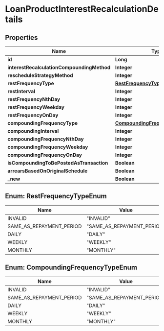 
# LoanProductInterestRecalculationDetails

## Properties
Name | Type | Description | Notes
------------ | ------------- | ------------- | -------------
**id** | **Long** |  |  [optional]
**interestRecalculationCompoundingMethod** | **Integer** |  |  [optional]
**rescheduleStrategyMethod** | **Integer** |  |  [optional]
**restFrequencyType** | [**RestFrequencyTypeEnum**](#RestFrequencyTypeEnum) |  |  [optional]
**restInterval** | **Integer** |  |  [optional]
**restFrequencyNthDay** | **Integer** |  |  [optional]
**restFrequencyWeekday** | **Integer** |  |  [optional]
**restFrequencyOnDay** | **Integer** |  |  [optional]
**compoundingFrequencyType** | [**CompoundingFrequencyTypeEnum**](#CompoundingFrequencyTypeEnum) |  |  [optional]
**compoundingInterval** | **Integer** |  |  [optional]
**compoundingFrequencyNthDay** | **Integer** |  |  [optional]
**compoundingFrequencyWeekday** | **Integer** |  |  [optional]
**compoundingFrequencyOnDay** | **Integer** |  |  [optional]
**isCompoundingToBePostedAsTransaction** | **Boolean** |  |  [optional]
**arrearsBasedOnOriginalSchedule** | **Boolean** |  |  [optional]
**_new** | **Boolean** |  |  [optional]


<a name="RestFrequencyTypeEnum"></a>
## Enum: RestFrequencyTypeEnum
Name | Value
---- | -----
INVALID | &quot;INVALID&quot;
SAME_AS_REPAYMENT_PERIOD | &quot;SAME_AS_REPAYMENT_PERIOD&quot;
DAILY | &quot;DAILY&quot;
WEEKLY | &quot;WEEKLY&quot;
MONTHLY | &quot;MONTHLY&quot;


<a name="CompoundingFrequencyTypeEnum"></a>
## Enum: CompoundingFrequencyTypeEnum
Name | Value
---- | -----
INVALID | &quot;INVALID&quot;
SAME_AS_REPAYMENT_PERIOD | &quot;SAME_AS_REPAYMENT_PERIOD&quot;
DAILY | &quot;DAILY&quot;
WEEKLY | &quot;WEEKLY&quot;
MONTHLY | &quot;MONTHLY&quot;



